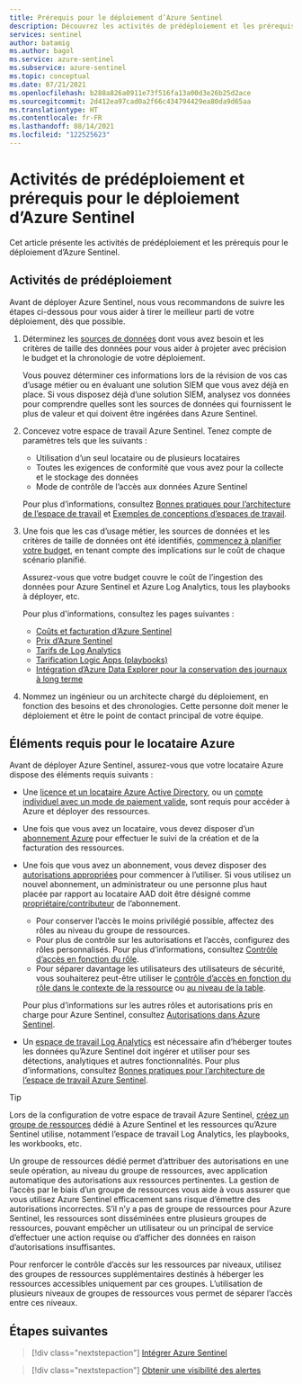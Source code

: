 ```yaml
---
title: Prérequis pour le déploiement d’Azure Sentinel
description: Découvrez les activités de prédéploiement et les prérequis pour le déploiement d’Azure Sentinel.
services: sentinel
author: batamig
ms.author: bagol
ms.service: azure-sentinel
ms.subservice: azure-sentinel
ms.topic: conceptual
ms.date: 07/21/2021
ms.openlocfilehash: b288a826a0911e73f516fa13a00d3e26b25d2ace
ms.sourcegitcommit: 2d412ea97cad0a2f66c434794429ea80da9d65aa
ms.translationtype: HT
ms.contentlocale: fr-FR
ms.lasthandoff: 08/14/2021
ms.locfileid: "122525623"
---
```

# <a name="pre-deployment-activities-and-prerequisites-for-deploying-azure-sentinel"></a>Activités de prédéploiement et prérequis pour le déploiement d’Azure Sentinel

Cet article présente les activités de prédéploiement et les prérequis pour le déploiement d’Azure Sentinel.

## <a name="pre-deployment-activities"></a>Activités de prédéploiement

Avant de déployer Azure Sentinel, nous vous recommandons de suivre les étapes ci-dessous pour vous aider à tirer le meilleur parti de votre déploiement, dès que possible.

1. Déterminez les [sources de données](connect-data-sources.md) dont vous avez besoin et les critères de taille des données pour vous aider à projeter avec précision le budget et la chronologie de votre déploiement.

    Vous pouvez déterminer ces informations lors de la révision de vos cas d’usage métier ou en évaluant une solution SIEM que vous avez déjà en place. Si vous disposez déjà d’une solution SIEM, analysez vos données pour comprendre quelles sont les sources de données qui fournissent le plus de valeur et qui doivent être ingérées dans Azure Sentinel.

1. Concevez votre espace de travail Azure Sentinel. Tenez compte de paramètres tels que les suivants :

    - Utilisation d’un seul locataire ou de plusieurs locataires
    - Toutes les exigences de conformité que vous avez pour la collecte et le stockage des données
    - Mode de contrôle de l’accès aux données Azure Sentinel

    Pour plus d’informations, consultez [Bonnes pratiques pour l’architecture de l’espace de travail](best-practices-workspace-architecture.md) et [Exemples de conceptions d’espaces de travail](sample-workspace-designs.md).

1. Une fois que les cas d’usage métier, les sources de données et les critères de taille de données ont été identifiés, [commencez à planifier votre budget](azure-sentinel-billing.md), en tenant compte des implications sur le coût de chaque scénario planifié.

    Assurez-vous que votre budget couvre le coût de l’ingestion des données pour Azure Sentinel et Azure Log Analytics, tous les playbooks à déployer, etc.

    Pour plus d'informations, consultez les pages suivantes :

    - [Coûts et facturation d’Azure Sentinel](azure-sentinel-billing.md)
    - [Prix d’Azure Sentinel](https://azure.microsoft.com/pricing/details/azure-sentinel/)
    - [Tarifs de Log Analytics](https://azure.microsoft.com/pricing/details/monitor/)
    - [Tarification Logic Apps (playbooks)](https://azure.microsoft.com/pricing/details/logic-apps/)
    - [Intégration d’Azure Data Explorer pour la conservation des journaux à long terme](store-logs-in-azure-data-explorer.md)

1. Nommez un ingénieur ou un architecte chargé du déploiement, en fonction des besoins et des chronologies. Cette personne doit mener le déploiement et être le point de contact principal de votre équipe.

## <a name="azure-tenant-requirements"></a>Éléments requis pour le locataire Azure

Avant de déployer Azure Sentinel, assurez-vous que votre locataire Azure dispose des éléments requis suivants :

- Une [licence et un locataire Azure Active Directory](../active-directory/develop/quickstart-create-new-tenant.md), ou un [compte individuel avec un mode de paiement valide](https://azure.microsoft.com/free/), sont requis pour accéder à Azure et déployer des ressources.

- Une fois que vous avez un locataire, vous devez disposer d’un [abonnement Azure](../cost-management-billing/manage/create-subscription.md) pour effectuer le suivi de la création et de la facturation des ressources.

- Une fois que vous avez un abonnement, vous devez disposer des [autorisations appropriées](../role-based-access-control/index.yml) pour commencer à l’utiliser. Si vous utilisez un nouvel abonnement, un administrateur ou une personne plus haut placée par rapport au locataire AAD doit être désigné comme [propriétaire/contributeur](../role-based-access-control/rbac-and-directory-admin-roles.md) de l’abonnement.

    - Pour conserver l’accès le moins privilégié possible, affectez des rôles au niveau du groupe de ressources.
    - Pour plus de contrôle sur les autorisations et l’accès, configurez des rôles personnalisés. Pour plus d’informations, consultez [Contrôle d’accès en fonction du rôle](../role-based-access-control/custom-roles.md).
    - Pour séparer davantage les utilisateurs des utilisateurs de sécurité, vous souhaiterez peut-être utiliser le [contrôle d’accès en fonction du rôle dans le contexte de la ressource](resource-context-rbac.md) ou [au niveau de la table](https://techcommunity.microsoft.com/t5/azure-sentinel/table-level-rbac-in-azure-sentinel/ba-p/965043).

    Pour plus d’informations sur les autres rôles et autorisations pris en charge pour Azure Sentinel, consultez [Autorisations dans Azure Sentinel](roles.md).

- Un [espace de travail Log Analytics](../azure-monitor/logs/quick-create-workspace.md) est nécessaire afin d’héberger toutes les données qu’Azure Sentinel doit ingérer et utiliser pour ses détections, analytiques et autres fonctionnalités. Pour plus d’informations, consultez [Bonnes pratiques pour l’architecture de l’espace de travail Azure Sentinel](best-practices-workspace-architecture.md).

> [!TIP]
> Lors de la configuration de votre espace de travail Azure Sentinel, [créez un groupe de ressources](../azure-resource-manager/management/manage-resource-groups-portal.md) dédié à Azure Sentinel et les ressources qu’Azure Sentinel utilise, notamment l’espace de travail Log Analytics, les playbooks, les workbooks, etc.
>
> Un groupe de ressources dédié permet d’attribuer des autorisations en une seule opération, au niveau du groupe de ressources, avec application automatique des autorisations aux ressources pertinentes. La gestion de l’accès par le biais d’un groupe de ressources vous aide à vous assurer que vous utilisez Azure Sentinel efficacement sans risque d’émettre des autorisations incorrectes. S’il n’y a pas de groupe de ressources pour Azure Sentinel, les ressources sont disséminées entre plusieurs groupes de ressources, pouvant empêcher un utilisateur ou un principal de service d’effectuer une action requise ou d’afficher des données en raison d’autorisations insuffisantes.
>
> Pour renforcer le contrôle d’accès sur les ressources par niveaux, utilisez des groupes de ressources supplémentaires destinés à héberger les ressources accessibles uniquement par ces groupes. L’utilisation de plusieurs niveaux de groupes de ressources vous permet de séparer l’accès entre ces niveaux.
>

## <a name="next-steps"></a>Étapes suivantes

> [!div class="nextstepaction"]
>[Intégrer Azure Sentinel](quickstart-onboard.md)

> [!div class="nextstepaction"]
>[Obtenir une visibilité des alertes](get-visibility.md)